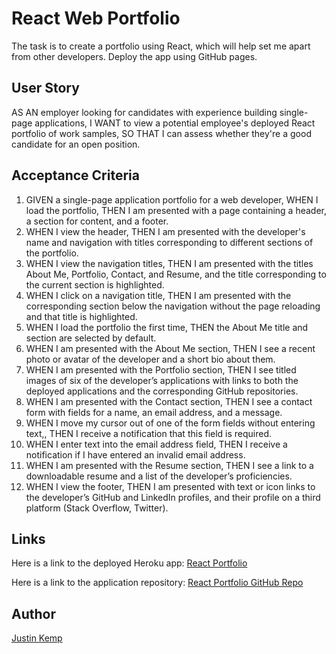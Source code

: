 # React Web Portfolio

The task is to create a portfolio using React, which will help set me apart from other developers. Deploy the app using GitHub pages.

## User Story

AS AN employer looking for candidates with experience building single-page applications, I WANT to view a potential employee's deployed React portfolio of work samples, SO THAT I can assess whether they're a good candidate for an open position.

## Acceptance Criteria

1. GIVEN a single-page application portfolio for a web developer, WHEN I load the portfolio, THEN I am presented with a page containing a header, a section for content, and a footer.
2. WHEN I view the header, THEN I am presented with the developer's name and navigation with titles corresponding to different sections of the portfolio.
3. WHEN I view the navigation titles, THEN I am presented with the titles About Me, Portfolio, Contact, and Resume, and the title corresponding to the current section is highlighted.
4. WHEN I click on a navigation title, THEN I am presented with the corresponding section below the navigation without the page reloading and that title is highlighted.
5. WHEN I load the portfolio the first time, THEN the About Me title and section are selected by default.
6. WHEN I am presented with the About Me section, THEN I see a recent photo or avatar of the developer and a short bio about them.
7. WHEN I am presented with the Portfolio section, THEN I see titled images of six of the developer’s applications with links to both the deployed applications and the corresponding GitHub repositories.
8. WHEN I am presented with the Contact section, THEN I see a contact form with fields for a name, an email address, and a message.
9. WHEN I move my cursor out of one of the form fields without entering text,, THEN I receive a notification that this field is required.
10. WHEN I enter text into the email address field, THEN I receive a notification if I have entered an invalid email address.
11. WHEN I am presented with the Resume section, THEN I see a link to a downloadable resume and a list of the developer’s proficiencies.
12. WHEN I view the footer, THEN I am presented with text or icon links to the developer’s GitHub and LinkedIn profiles, and their profile on a third platform (Stack Overflow, Twitter).

## Links

Here is a link to the deployed Heroku app: [React Portfolio](https://tech-blog-app321.herokuapp.com/)

Here is a link to the application repository: [React Portfolio GitHub Repo](https://github.com/justinkemp10/react-portfolio)

## Author

[Justin Kemp](https://github.com/justinkemp10)
